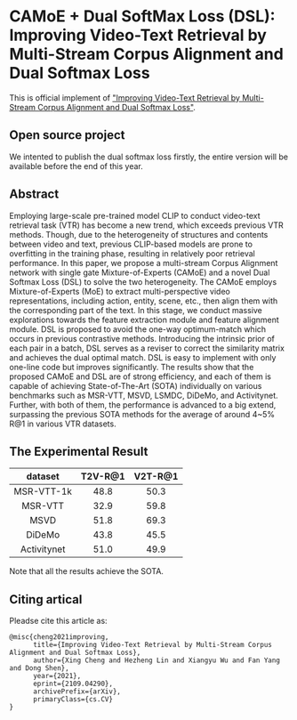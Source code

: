 # CAMoE + Dual SoftMax Loss (DSL): Improving Video-Text Retrieval by Multi-Stream Corpus Alignment and Dual Softmax Loss
This is official implement of ["Improving Video-Text Retrieval by Multi-Stream Corpus Alignment and Dual Softmax Loss"](https://arxiv.org/abs/2109.04290).

## Open source project

We intented to publish the dual softmax loss firstly, the entire version will be available before the end of this year.

## Abstract

Employing large-scale pre-trained model CLIP to conduct video-text retrieval task (VTR) has become a new trend, which exceeds previous VTR methods. Though, due to the heterogeneity of structures and contents between video and text, previous CLIP-based models are prone to overfitting in the training phase, resulting in relatively poor retrieval performance. In this paper, we propose a multi-stream Corpus Alignment network with single gate Mixture-of-Experts (CAMoE) and a novel Dual Softmax Loss (DSL) to solve the two heterogeneity. The CAMoE employs Mixture-of-Experts (MoE) to extract multi-perspective video representations, including action, entity, scene, etc., then align them with the corresponding part of the text. In this stage, we conduct massive explorations towards the feature extraction module and feature alignment module. DSL is proposed to avoid the one-way optimum-match which occurs in previous contrastive methods. Introducing the intrinsic prior of each pair in a batch, DSL serves as a reviser to correct the similarity matrix and achieves the dual optimal match. DSL is easy to implement with only one-line code but improves significantly. The results show that the proposed CAMoE and DSL are of strong efficiency, and each of them is capable of achieving State-of-The-Art (SOTA) individually on various benchmarks such as MSR-VTT, MSVD, LSMDC, DiDeMo, and Activitynet. Further, with both of them, the performance is advanced to a big extend, surpassing the previous SOTA methods for the average of around 4~5\% R@1 in various VTR datasets.


## The Experimental Result

| dataset | T2V-R@1 | V2T-R@1 |
| :---: | :---: | :---: |
| MSR-VTT-1k | 48.8 | 50.3 |
| MSR-VTT | 32.9 | 59.8 |
| MSVD | 51.8 | 69.3 |
| DiDeMo | 43.8 | 45.5 |
| Activitynet | 51.0 | 49.9 |

Note that all the results achieve the SOTA.

## Citing artical
Pleadse cite this article as:
```
@misc{cheng2021improving,
      title={Improving Video-Text Retrieval by Multi-Stream Corpus Alignment and Dual Softmax Loss}, 
      author={Xing Cheng and Hezheng Lin and Xiangyu Wu and Fan Yang and Dong Shen},
      year={2021},
      eprint={2109.04290},
      archivePrefix={arXiv},
      primaryClass={cs.CV}
}
```
